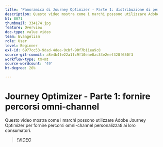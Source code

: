 ```yaml
---
title: 'Panoramica di Journey Optimizer - Parte 1: distribuzione di percorsi omni-channel'
description: Questo video mostra come i marchi possono utilizzare Adobe Journey Optimizer per fornire percorsi omni-channel personalizzati ai loro consumatori.
kt: 8071
thumbnail: 334174.jpg
feature: Overview
doc-type: value video
team: Evangelism
role: User
level: Beginner
exl-id: 6977cc53-9dad-4dee-9cbf-90f7b11ea9c8
source-git-commit: a8e4b4fe22a1fc9f10eae0ac33e2eef328f650f3
workflow-type: tm+mt
source-wordcount: '49'
ht-degree: 26%

---
```


# Journey Optimizer - Parte 1: fornire percorsi omni-channel

Questo video mostra come i marchi possono utilizzare Adobe Journey Optimizer per fornire percorsi omni-channel personalizzati ai loro consumatori.

>[!VIDEO](https://video.tv.adobe.com/v/334174?quality=12)
